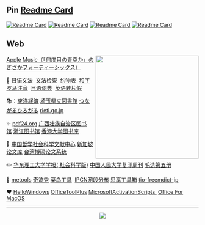 ## Pin [Readme Card](https://github.com/anuraghazra/github-readme-stats)

[![Readme Card](https://github-readme-stats.vercel.app/api/pin/?username=hoochanlon&repo=scripts)](https://github.com/hoochanlon/scripts)
[![Readme Card](https://github-readme-stats.vercel.app/api/pin/?username=hoochanlon&repo=Network-Calculator)](https://github.com/hoochanlon/Network-Calculator)
[![Readme Card](https://github-readme-stats.vercel.app/api/pin/?username=hoochanlon&repo=Free-NTFS-For-Mac)](https://github.com/hoochanlon/Free-NTFS-For-Mac)
[![Readme Card](https://github-readme-stats.vercel.app/api/pin/?username=hoochanlon&repo=fq-book)](https://github.com/hoochanlon/fq-book)

## Web 

<a href="https://music.apple.com/cn/album/%E4%BD%95%E5%BA%A6%E7%9B%AE%E3%81%AE%E9%9D%92%E7%A9%BA%E3%81%8B/1537529213?i=1537529214"><img align="right" src="https://fastly.jsdelivr.net/gh/hoochanlon/hoochanlon/pictures/n46.png" width="270 " height="270" />Apple Music（「何度目の青空か」のぎざかフォーティーシックス）</a>

[🔎](https://wantquotes.net)&nbsp;<a href="https://res.wokanxing.info/jpgramma/index.html" target="_blank">日语文法</a>  &nbsp;<a href="https://so-zou.jp/web-app/text/proofreading/#word0" target="_blank">文法检查</a>   &nbsp;<a href="https://kousei.club/校正・校閲で使う記号・符号［基本的な約物の意/#:~:text=約物一覧［基本的な記号・符号の意味と使い方］%201%201%EF%BC%8Eくぎり符%20文章・語句の区切りを明らかにするもの%E3%80%82%20ex%EF%BC%8E句読点・コンマ・ピリオドなど%202%202%EF%BC%8Eくくり符%20文章・語句の前後をくくるもの%E3%80%82,感嘆符・疑問符など%20記号と符号の違い%20「記号」は広く、言語・文字・各種のしるし・身振りなどを含む%E3%80%82%20「文」は漢字であると同時に、地図では学校を示す記号である%E3%80%82%20「符号」は、文字を除き、図形・音声・光・電波などのしるしについて使うことが多い%E3%80%82%20記号と符号の相違にはあいまいな面もある%E3%80%82%20目印として付けた〇は符号だが、地図上の〇は記号である%E3%80%82%20" target="_blank">约物表</a>  &nbsp;<a href="http://www.kawa.net/works/ajax/romanize/japanese.html" target="_blank">和字罗马注音</a> &nbsp;<a href="https://soukaapp.com/dict/">日语词典</a>  &nbsp;<a href="https://www.sljfaq.org/cgi/e2k_ja.cgi" target="_blank">英语转片假</a>

📚️：[東洋経済](https://toyokeizai.net/articles/-/648098?page=3)&nbsp;[埼玉県立図書館](https://www.lib.pref.saitama.jp/reference/hint/cat/link-site.html)&nbsp;[つながるひろがる](https://tsunagarujp.bunka.go.jp/read-write)&nbsp;[rieti.go.jp](https://www.rieti.go.jp/users/china-tr/jp/ssqs/220202ssqs.html)

✨&nbsp;<a href="https://tools.pdf24.org" target="_blank">pdf24.org</a>&nbsp;<a href="http://www.gxlib.org.cn"
 target="_blank">广西壮族自治区图书馆</a>&nbsp;<a href="https://www.zjlib.cn" target="_blank">浙江图书馆</a> [香港大学图书库](http://hub.hku.hk/)

🔖&nbsp;<a href="https://www.ncpssd.org" target="_blank">中国哲学社会科学文献中心</a>&nbsp;<a href="https://libguides.nus.edu.sg/chineseeresources/theses">新加坡论文库</a>&nbsp;<a href="https://ndltd.ncl.edu.tw" target="_blank">台湾博硕论文系统</a>

✏️ <a href="http://hdlgdxxbskb.cn" target="_blank">华东理工大学学报( 社会科学版)</a>&nbsp;<a href="http://rdbk1.ynlib.cn:6251" target="_blank">中国人民大学复印周刊</a> [毛选第五册](https://www.marxists.org/chinese/maozedong/index.htm#5)

🧰&nbsp;[metools](http://www.metools.info/other/subnetmask160.html)&nbsp;[奇迹秀](https://www.qijishow.com/down/efficiency.html)&nbsp;<a href="https://c.runoob.com" target="_blank">菜鸟工具</a> &nbsp;[IPCN网段分布](http://ipcn.chacuo.net/view/i_CHINANET)&nbsp;[思享工具箱](https://tool.4xseo.com/linuxcmd/)&nbsp;[tio-freemdict-jp](https://tio.freemdict.com/jp/)

❤️&nbsp;<a href="https://hellowindows.cn" target="_blank">HelloWindows</a>&nbsp;<a href="https://otp.landian.vip" target="_blank">OfficeToolPlus</a>&nbsp;<a href="https://massgrave.dev" target="_blank">MicrosoftActivationScripts </a>&nbsp;[Office For MacOS](https://github.com/alsyundawy/Microsoft-Office-For-MacOS)



---

 <div align="center">

 <a href="https://ndltd.ncl.edu.tw" target="_blank">
<img src="https://ndltd.ncl.edu.tw/gs32/nclcdr/image/promote.gif"></a>

</div>


<!-- 

 <b><i><a href="https://hoochanlon.github.io/hoochanlon" target="_blank">About me</a></i></b> <br>

<a href="#"><img align="right" src="./pictures/wx.png" width="200 " height="200" /></a>

<a href="https://pkeytool.com" target="_blank">PkeyTool</a>

* https://fastly.jsdelivr.net/gh/ cdn加速
* http://coverbox.henry-hu.com 专辑封面

-->
